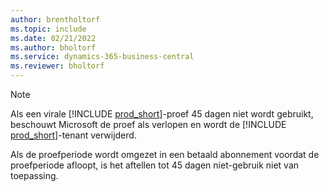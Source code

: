 ```yaml
---
author: brentholtorf
ms.topic: include
ms.date: 02/21/2022
ms.author: bholtorf
ms.service: dynamics-365-business-central
ms.reviewer: bholtorf
---
```

> [!NOTE]
> Als een virale [!INCLUDE [prod_short](prod_short.md)]-proef 45 dagen niet wordt gebruikt, beschouwt Microsoft de proef als verlopen en wordt de [!INCLUDE [prod_short](prod_short.md)]-tenant verwijderd.
>
> Als de proefperiode wordt omgezet in een betaald abonnement voordat de proefperiode afloopt, is het aftellen tot 45 dagen niet-gebruik niet van toepassing.
